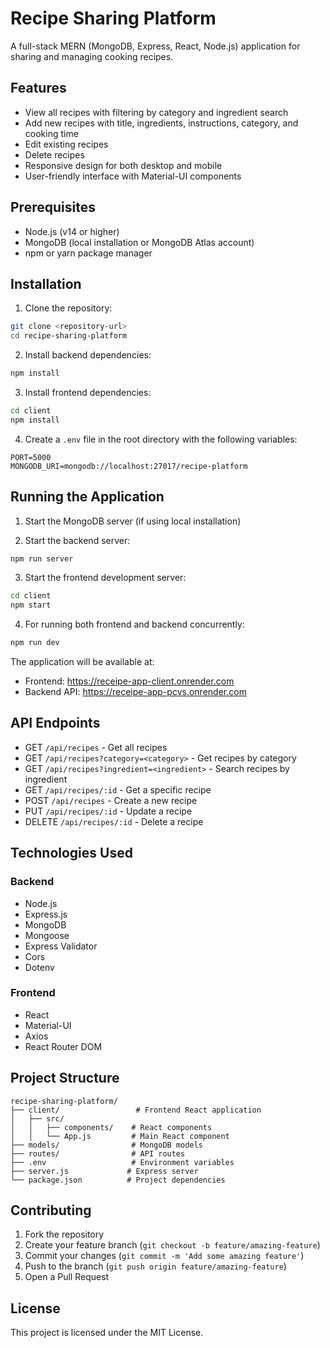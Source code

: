 # Recipe Sharing Platform

A full-stack MERN (MongoDB, Express, React, Node.js) application for sharing and managing cooking recipes.

## Features

- View all recipes with filtering by category and ingredient search
- Add new recipes with title, ingredients, instructions, category, and cooking time
- Edit existing recipes
- Delete recipes
- Responsive design for both desktop and mobile
- User-friendly interface with Material-UI components

## Prerequisites

- Node.js (v14 or higher)
- MongoDB (local installation or MongoDB Atlas account)
- npm or yarn package manager

## Installation

1. Clone the repository:

```bash
git clone <repository-url>
cd recipe-sharing-platform
```

2. Install backend dependencies:

```bash
npm install
```

3. Install frontend dependencies:

```bash
cd client
npm install
```

4. Create a `.env` file in the root directory with the following variables:

```
PORT=5000
MONGODB_URI=mongodb://localhost:27017/recipe-platform
```

## Running the Application

1. Start the MongoDB server (if using local installation)

2. Start the backend server:

```bash
npm run server
```

3. Start the frontend development server:

```bash
cd client
npm start
```

4. For running both frontend and backend concurrently:

```bash
npm run dev
```

The application will be available at:

- Frontend: https://receipe-app-client.onrender.com
- Backend API: https://receipe-app-pcvs.onrender.com

## API Endpoints

- GET `/api/recipes` - Get all recipes
- GET `/api/recipes?category=<category>` - Get recipes by category
- GET `/api/recipes?ingredient=<ingredient>` - Search recipes by ingredient
- GET `/api/recipes/:id` - Get a specific recipe
- POST `/api/recipes` - Create a new recipe
- PUT `/api/recipes/:id` - Update a recipe
- DELETE `/api/recipes/:id` - Delete a recipe

## Technologies Used

### Backend

- Node.js
- Express.js
- MongoDB
- Mongoose
- Express Validator
- Cors
- Dotenv

### Frontend

- React
- Material-UI
- Axios
- React Router DOM

## Project Structure

```
recipe-sharing-platform/
├── client/                 # Frontend React application
│   ├── src/
│   │   ├── components/    # React components
│   │   └── App.js         # Main React component
├── models/                # MongoDB models
├── routes/                # API routes
├── .env                   # Environment variables
├── server.js             # Express server
└── package.json          # Project dependencies
```

## Contributing

1. Fork the repository
2. Create your feature branch (`git checkout -b feature/amazing-feature`)
3. Commit your changes (`git commit -m 'Add some amazing feature'`)
4. Push to the branch (`git push origin feature/amazing-feature`)
5. Open a Pull Request

## License

This project is licensed under the MIT License.
